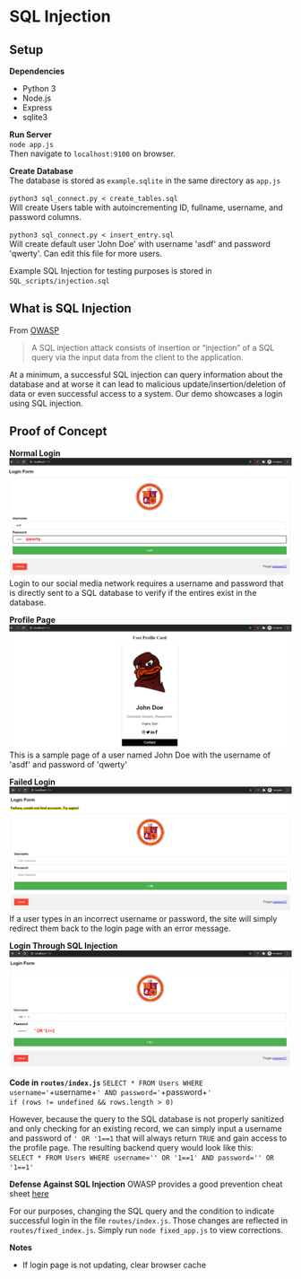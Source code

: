 # SQL Injection

## Setup
**Dependencies**
<ul>
    <li>Python 3</li>
    <li>Node.js</li>
    <li>Express</li>
    <li>sqlite3</li>
</ul>

**Run Server**<br>
`node app.js`<br>
Then navigate to `localhost:9100` on browser.

**Create Database**<br>
The database is stored as `example.sqlite` in the same directory as `app.js` <br>

`python3 sql_connect.py < create_tables.sql`<br>
Will create Users table with autoincrementing ID, fullname, username, and password columns.<br>

`python3 sql_connect.py < insert_entry.sql`<br>
Will create default user 'John Doe' with username 'asdf' and password 'qwerty'. Can edit this file for more users. <br>

Example SQL Injection for testing purposes is stored in `SQL_scripts/injection.sql`

## What is SQL Injection
From [OWASP](https://owasp.org/www-community/attacks/SQL_Injection)
> A SQL injection attack consists of insertion or “injection” of a SQL query via the input data from the client to the application.

At a minimum, a successful SQL injection can query information about the database and at worse it can lead to malicious update/insertion/deletion of data or even successful access to a system. Our demo showcases a login using SQL injection.

## Proof of Concept

**Normal Login**
![](screenshots/success_normal.png)
Login to our social media network requires a username and password that is directly sent to a SQL database to verify if the entires exist in the database.

**Profile Page**
![](screenshots/profile_page.png)
This is a sample page of a user named John Doe with the username of 'asdf' and password of 'qwerty'

**Failed Login**
![](screenshots/failure.png)
If a user types in an incorrect username or password, the site will simply redirect them back to the login page with an error message.

**Login Through SQL Injection**
![](screenshots/injection.png)

**Code in `routes/index.js`**
`SELECT * FROM Users WHERE username='`+username+`' AND password='`+password+`'`<br>
`if (rows != undefined && rows.length > 0)` <br>

However, because the query to the SQL database is not properly sanitized and only checking for an existing record, we can simply input a username and password of `' OR '1==1` that will always return `TRUE` and gain access to the profile page. The resulting backend query would look like this:<br>
`SELECT * FROM Users WHERE username='' OR '1==1' AND password='' OR '1==1'`<br>

**Defense Against SQL Injection**
OWASP provides a good prevention cheat sheet [here](https://cheatsheetseries.owasp.org/cheatsheets/SQL_Injection_Prevention_Cheat_Sheet.html)<br>

For our purposes, changing the SQL query and the condition to indicate successful login in the file `routes/index.js`. Those changes are reflected in `routes/fixed_index.js`. Simply run `node fixed_app.js` to view corrections.

**Notes**
<ul>
    <li>If login page is not updating, clear browser cache</li>
</ul>